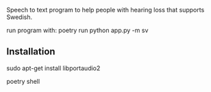 Speech to text program to help people with hearing loss that supports Swedish.

run program with: poetry run python app.py -m sv


## Installation
sudo apt-get install libportaudio2

poetry shell
